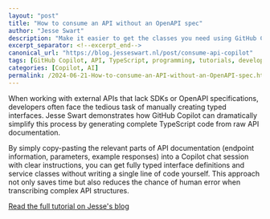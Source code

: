 ```yaml
---
layout: "post"
title: "How to consume an API without an OpenAPI spec"
author: "Jesse Swart"
description: "Make it easier to get the classes you need using GitHub Copilot when you don't have official API specs."
excerpt_separator: <!--excerpt_end-->
canonical_url: "https://blog.jesseswart.nl/post/consume-api-copilot"
tags: [GitHub Copilot, API, TypeScript, programming, tutorials, development, productivity]
categories: [Copilot, AI]
permalink: /2024-06-21-How-to-consume-an-API-without-an-OpenAPI-spec.html
---
```


When working with external APIs that lack SDKs or OpenAPI specifications, developers often face the tedious task of manually creating typed interfaces. Jesse Swart demonstrates how GitHub Copilot can dramatically simplify this process by generating complete TypeScript code from raw API documentation.<!--excerpt_end-->

By simply copy-pasting the relevant parts of API documentation (endpoint information, parameters, example responses) into a Copilot chat session with clear instructions, you can get fully typed interface definitions and service classes without writing a single line of code yourself. This approach not only saves time but also reduces the chance of human error when transcribing complex API structures.

[Read the full tutorial on Jesse's blog](https://blog.jesseswart.nl/post/consume-api-copilot)
